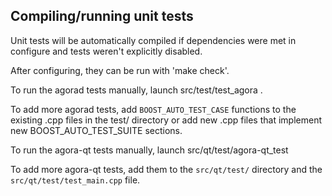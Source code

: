 Compiling/running unit tests
------------------------------------

Unit tests will be automatically compiled if dependencies were met in configure
and tests weren't explicitly disabled.

After configuring, they can be run with 'make check'.

To run the agorad tests manually, launch src/test/test_agora .

To add more agorad tests, add `BOOST_AUTO_TEST_CASE` functions to the existing
.cpp files in the test/ directory or add new .cpp files that
implement new BOOST_AUTO_TEST_SUITE sections.

To run the agora-qt tests manually, launch src/qt/test/agora-qt_test

To add more agora-qt tests, add them to the `src/qt/test/` directory and
the `src/qt/test/test_main.cpp` file.
